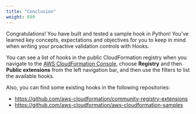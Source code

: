 ```yaml
---
title: "Conclusion"
weight: 699
---
```


Congratulations! You have built and tested a sample hook in Python! You've learned key concepts, expectations and objectives for you to keep in mind when writing your proactive validation controls with Hooks.

You can see a list of hooks in the public CloudFormation registry when you navigate to the [AWS CloudFormation Console](https://console.aws.amazon.com/cloudformation/), choose **Registry** and then **Public extensions** from the left navigation bar, and then use the filters to list the available hooks.

Also, you can find some existing hooks in the following repositories:
- https://github.com/aws-cloudformation/community-registry-extensions
- https://github.com/aws-cloudformation/aws-cloudformation-samples
